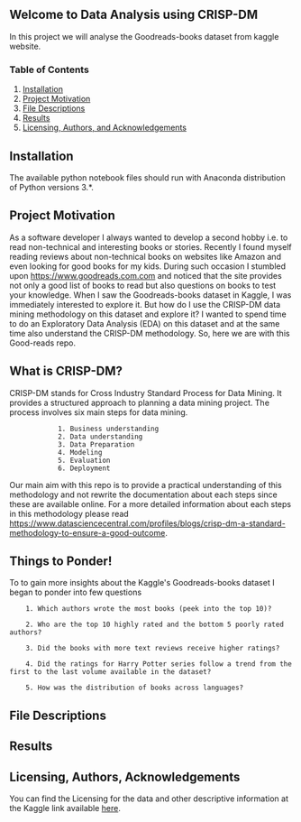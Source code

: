 ## Welcome to Data Analysis using CRISP-DM
In this project we will analyse the Goodreads-books dataset from kaggle website. 

### Table of Contents

1. [Installation](#installation)
2. [Project Motivation](#motivation)
3. [File Descriptions](#files)
4. [Results](#results)
5. [Licensing, Authors, and Acknowledgements](#licensing)

## Installation <a name="installation"></a>

The available python notebook files should run with Anaconda distribution of Python versions 3.*.

## Project Motivation<a name="motivation"></a>

As a software developer I always wanted to develop a second hobby i.e. to read non-technical and interesting books or stories. Recently I found myself reading reviews about non-technical books on websites like Amazon and even looking for good books for my kids. During such occasion I stumbled upon https://www.goodreads.com.com and noticed that the site provides not only a good list of books to read but also questions on books to test your knowledge. When I saw the Goodreads-books dataset in Kaggle, I was immediately interested to explore it. But how do I use the CRISP-DM data mining methodology on this dataset and explore it? I wanted to spend time to do an Exploratory Data Analysis (EDA) on this dataset and at the same time also understand the CRISP-DM methodology. So, here we are with this Good-reads repo.

## What is CRISP-DM?<a name="CRISP-DM"></a>

CRISP-DM stands for Cross Industry Standard Process for Data Mining. It provides a structured approach to planning a data mining project.
The process involves six main steps for data mining.
				
				1. Business understanding
				2. Data understanding
				3. Data Preparation
				4. Modeling
				5. Evaluation
				6. Deployment

Our main aim with this repo is to provide a practical understanding of this methodology and not rewrite the documentation about each steps since these are available online. For a more detailed information about each steps in this methodology please read https://www.datasciencecentral.com/profiles/blogs/crisp-dm-a-standard-methodology-to-ensure-a-good-outcome.

## Things to Ponder!<a name="Questions"></a>

To to gain more insights about the Kaggle's Goodreads-books dataset I began to ponder into few questions 

		1. Which authors wrote the most books (peek into the top 10)?
		
		2. Who are the top 10 highly rated and the bottom 5 poorly rated authors?
		
		3. Did the books with more text reviews receive higher ratings?
		
		4. Did the ratings for Harry Potter series follow a trend from the first to the last volume available in the dataset?
		
		5. How was the distribution of books across languages?

## File Descriptions <a name="files"></a>


## Results<a name="results"></a>


## Licensing, Authors, Acknowledgements<a name="licensing"></a>

You can find the Licensing for the data and other descriptive information at the Kaggle link available [here](https://www.kaggle.com/jealousleopard/goodreadsbooks). 

